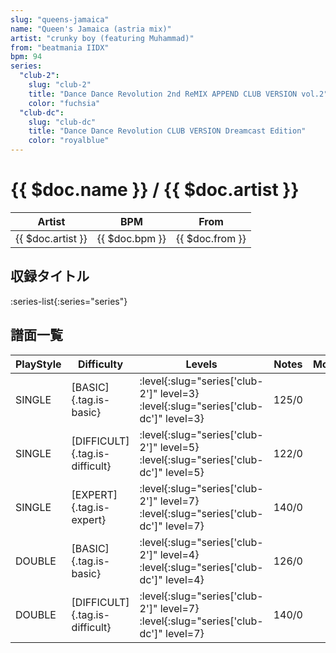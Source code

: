 ```yaml
---
slug: "queens-jamaica"
name: "Queen's Jamaica (astria mix)"
artist: "crunky boy (featuring Muhammad)"
from: "beatmania IIDX"
bpm: 94
series:
  "club-2":
    slug: "club-2"
    title: "Dance Dance Revolution 2nd ReMIX APPEND CLUB VERSION vol.2"
    color: "fuchsia"
  "club-dc":
    slug: "club-dc"
    title: "Dance Dance Revolution CLUB VERSION Dreamcast Edition"
    color: "royalblue"
---
```


# {{ $doc.name }} / {{ $doc.artist }}

|Artist|BPM|From|
|------|---|----|
|{{ $doc.artist }}|{{ $doc.bpm }}|{{ $doc.from }}|

## 収録タイトル

:series-list{:series="series"}

## 譜面一覧

|PlayStyle|Difficulty|Levels|Notes|Movie|
|---------|----------|------|-----|-----|
|SINGLE|[BASIC]{.tag.is-basic}|:level{:slug="series['club-2']" level=3} :level{:slug="series['club-dc']" level=3}|125/0||
|SINGLE|[DIFFICULT]{.tag.is-difficult}|:level{:slug="series['club-2']" level=5} :level{:slug="series['club-dc']" level=5}|122/0||
|SINGLE|[EXPERT]{.tag.is-expert}|:level{:slug="series['club-2']" level=7} :level{:slug="series['club-dc']" level=7}|140/0||
|DOUBLE|[BASIC]{.tag.is-basic}|:level{:slug="series['club-2']" level=4} :level{:slug="series['club-dc']" level=4}|126/0||
|DOUBLE|[DIFFICULT]{.tag.is-difficult}|:level{:slug="series['club-2']" level=7} :level{:slug="series['club-dc']" level=7}|140/0||
